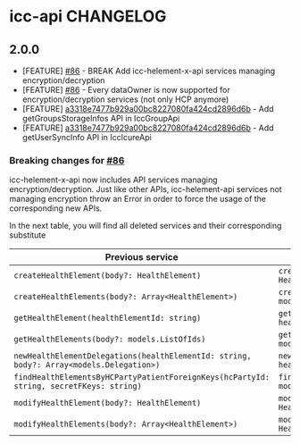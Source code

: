 # icc-api CHANGELOG

## 2.0.0

- [FEATURE] [#86](https://github.com/taktik/icc-api/pull/86) - BREAK Add icc-helement-x-api services managing encryption/decryption
- [FEATURE] [#86](https://github.com/taktik/icc-api/pull/86) - Every dataOwner is now supported for encryption/decryption services (not only HCP anymore)
- [FEATURE] [a3318e7477b929a00bc8227080fa424cd2896d6b](https://github.com/taktik/icc-api/commit/a3318e7477b929a00bc8227080fa424cd2896d6b) - Add getGroupsStorageInfos API in IccGroupApi
- [FEATURE] [a3318e7477b929a00bc8227080fa424cd2896d6b](https://github.com/taktik/icc-api/commit/a3318e7477b929a00bc8227080fa424cd2896d6b) - Add getUserSyncInfo API in IccIcureApi

### Breaking changes for [#86](https://github.com/taktik/icc-api/pull/86)

icc-helement-x-api now includes API services managing encryption/decryption. Just like other APIs, icc-helement-api services not managing encryption
throw an Error in order to force the usage of the corresponding new APIs.

In the next table, you will find all deleted services and their corresponding substitute

| Previous service                                                                        | New service                                                                                                        |
| --------------------------------------------------------------------------------------- | ------------------------------------------------------------------------------------------------------------------ |
| `createHealthElement(body?: HealthElement)`                                             | `createHealthElementWithUser(user: User, body?: HealthElement)`                                                    |
| `createHealthElements(body?: Array<HealthElement>)`                                     | `createHealthElementsWithUser(user: models.User, bodies?: models.HealthElement[])`                                 |
| `getHealthElement(healthElementId: string)`                                             | `getHealthElementWithUser(user: models.User, healthElementId: string)`                                             |
| `getHealthElements(body?: models.ListOfIds)`                                            | `getHealthElementsWithUser(user: models.User, body?: models.ListOfIds)`                                            |
| `newHealthElementDelegations(healthElementId: string, body?: Array<models.Delegation>)` | `newHealthElementDelegationsWithUser(user: models.User, healthElementId: string, body?: Array<models.Delegation>)` |
| `findHealthElementsByHCPartyPatientForeignKeys(hcPartyId: string, secretFKeys: string)` | `findHealthElementsByHCPartyPatientForeignKeysWithUser(user: models.User, hcPartyId: string, secretFKeys: string)` |
| `modifyHealthElement(body?: HealthElement)`                                             | `modifyHealthElementWithUser(user: models.User, body?: HealthElement)`                                             |
| `modifyHealthElements(body?: Array<HealthElement>)`                                     | `modifyHealthElementsWithUser(user: models.User, bodies?: HealthElement[])`                                        |
